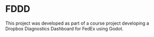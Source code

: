 # FDDD

This project was developed as part of a course project developing a Dropbox Diagnostics Dashboard for FedEx using Godot.
